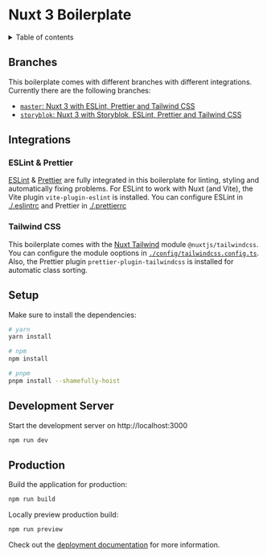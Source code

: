 # Nuxt 3 Boilerplate

<details>
  <summary>Table of contents</summary>
  
- [Nuxt 3 Boilerplate](#nuxt-3-boilerplate)
  - [Branches](#branches)
  - [Integrations](#integrations)
    - [ESLint & Prettier](#eslint--prettier)
    - [Tailwind CSS](#tailwind-css)
  - [Setup](#setup)
  - [Development Server](#development-server)
  - [Production](#production)

</details>

## Branches

This boilerplate comes with different branches with different integrations. Currently there are the following branches:

- [`master`: Nuxt 3 with ESLint, Prettier and Tailwind CSS](https://github.com/oezkancodes/thenextbit_nuxt-boilerplate/tree/storyblok)
- [`storyblok`: Nuxt 3 with Storyblok, ESLint, Prettier and Tailwind CSS](https://github.com/oezkancodes/thenextbit_nuxt-boilerplate/tree/storyblok)

## Integrations

### ESLint & Prettier

[ESLint](https://eslint.org/) & [Prettier](https://prettier.io/) are fully integrated in this boilerplate for linting, styling and automatically fixing problems. For ESLint to work with Nuxt (and Vite), the Vite plugin `vite-plugin-eslint` is installed. You can configure ESLint in [./.eslintrc](./.eslintrc) and Prettier in [./.prettierrc](./.prettierrc)

### Tailwind CSS

This boilerplate comes with the [Nuxt Tailwind](https://tailwindcss.nuxt.dev/) module `@nuxtjs/tailwindcss`. You can configure the module ooptions in [`./config/tailwindcss.config.ts`](./config/tailwindcss.config.ts). Also, the Prettier plugin `prettier-plugin-tailwindcss` is installed for automatic class sorting.

## Setup

Make sure to install the dependencies:

```bash
# yarn
yarn install

# npm
npm install

# pnpm
pnpm install --shamefully-hoist
```

## Development Server

Start the development server on http://localhost:3000

```bash
npm run dev
```

## Production

Build the application for production:

```bash
npm run build
```

Locally preview production build:

```bash
npm run preview
```

Check out the [deployment documentation](https://nuxt.com/docs/getting-started/deployment) for more information.
